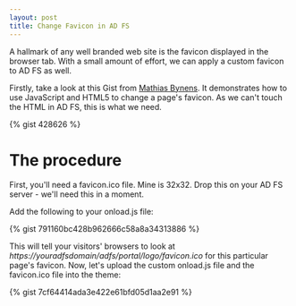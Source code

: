 ```yaml
---
layout: post
title: Change Favicon in AD FS
---
```


A hallmark of any well branded web site is the favicon displayed in the browser tab. With a small amount of effort, we can apply a custom favicon to AD FS as well.

Firstly, take a look at this Gist from [Mathias Bynens](https://github.com/mathiasbynens). It demonstrates how to use JavaScript and HTML5 to change a page's favicon. As we can't touch the HTML in AD FS, this is what we need.

{% gist 428626 %}

# The procedure
First, you'll need a favicon.ico file. Mine is 32x32. Drop this on your AD FS server - we'll need this in a moment.

Add the following to your onload.js file:

{% gist 791160bc428b962666c58a8a34313886 %}

This will tell your visitors' browsers to look at _https://youradfsdomain/adfs/portal/logo/favicon.ico_ for this particular page's favicon. Now, let's upload the custom onload.js file and the favicon.ico file into the theme:

{% gist 7cf64414ada3e422e61bfd05d1aa2e91 %}
